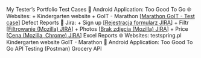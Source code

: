 My Tester’s Portfolio
  Test Cases
    📱 Android Application: Too Good To Go 
    🌐 Websites:
       + Kindergarten website
       + GoIT - Marathon [[Marathon GoIT - Test case](https://github.com/user-attachments/assets/514e76e3-6f7e-4227-a0e6-a1236efd6bce)]
  Defect Reports
  📌 Jira:
      + Sign up [[Rejestracja formularz JIRA](https://github.com/user-attachments/assets/3a27becb-de8e-4830-9468-73c0bb55ff8b)]
      + Filtr [[Filtrowanie (Mozilla) JIRA](https://github.com/user-attachments/assets/b0667d43-e1ef-4951-a99a-76a0956bb54a)]
      + Photos [[Brak zdjęcia (Mozilla) JIRA](https://github.com/user-attachments/assets/e008ebba-70ed-4002-bc70-cc7f19fad193)]
      + Price [[Cena (Mozilla, Chrome) JIRA](https://github.com/user-attachments/assets/18bd7540-794c-43b8-9283-c303c971b63c)]
  Excel Reports
    🌐 Websites:
        testspring.pl
        Kindergarten website
        GoIT - Marathon
        📱 Android Application: Too Good To Go
  API Testing (Postman)
    Grocery API
